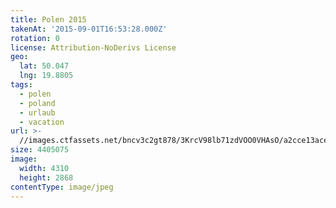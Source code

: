 ```yaml
---
title: Polen 2015
takenAt: '2015-09-01T16:53:28.000Z'
rotation: 0
license: Attribution-NoDerivs License
geo:
  lat: 50.047
  lng: 19.8805
tags:
  - polen
  - poland
  - urlaub
  - vacation
url: >-
  //images.ctfassets.net/bncv3c2gt878/3KrcV98lb71zdVOO0VHAsO/a2cce13ace0a6aadf2768ca259568d9b/polen-2015_25324771144_o
size: 4405075
image:
  width: 4310
  height: 2868
contentType: image/jpeg
---
```


